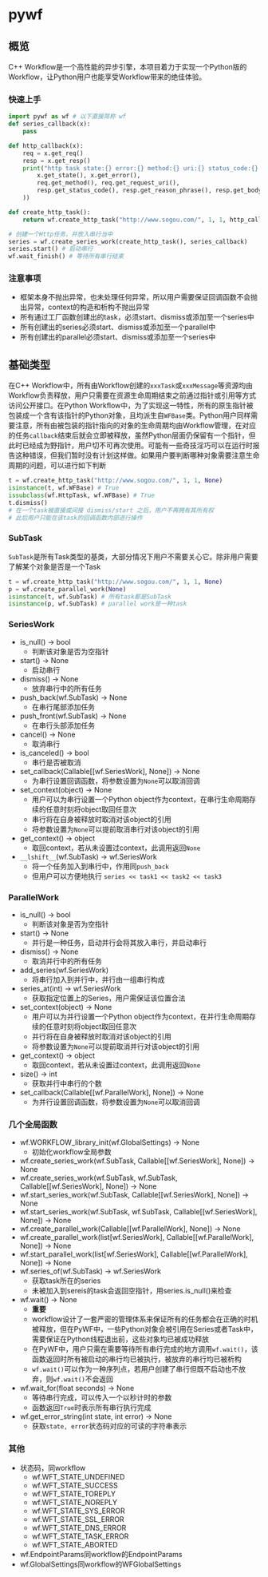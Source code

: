 # pywf
## 概览
C++ Workflow是一个高性能的异步引擎，本项目着力于实现一个Python版的Workflow，让Python用户也能享受Workflow带来的绝佳体验。

### 快速上手
```py
import pywf as wf # 以下直接简称 wf
def series_callback(x):
    pass

def http_callback(x):
    req = x.get_req()
    resp = x.get_resp()
    print("http task state:{} error:{} method:{} uri:{} status_code:{} phrase:{} body[:15]:{}".format(
        x.get_state(), x.get_error(),
        req.get_method(), req.get_request_uri(),
        resp.get_status_code(), resp.get_reason_phrase(), resp.get_body()[:15]
    ))

def create_http_task():
    return wf.create_http_task("http://www.sogou.com/", 1, 1, http_callback)

# 创建一个Http任务，并放入串行当中
series = wf.create_series_work(create_http_task(), series_callback)
series.start() # 启动串行
wf.wait_finish() # 等待所有串行结束
```

### 注意事项
- 框架本身不抛出异常，也未处理任何异常，所以用户需要保证回调函数不会抛出异常，context的构造和析构不抛出异常
- 所有通过工厂函数创建出的task，必须start、dismiss或添加至一个series中
- 所有创建出的series必须start、dismiss或添加至一个parallel中
- 所有创建出的parallel必须start、dismiss或添加至一个series中

## 基础类型
在C++ Workflow中，所有由Workflow创建的`xxxTask`或`xxxMessage`等资源均由Workflow负责释放，用户只需要在资源生命周期结束之前通过指针或引用等方式访问公开接口。在Python Workflow中，为了实现这一特性，所有的原生指针被包装成一个含有该指针的Python对象，且均派生自`WFBase`类。Python用户同样需要注意，所有由被包装的指针指向的对象的生命周期均由Workflow管理，在对应的任务`callback`结束后就会立即被释放，虽然Python层面仍保留有一个指针，但此时已经成为野指针，用户切不可再次使用。可能有一些奇技淫巧可以在运行时报告这种错误，但我们暂时没有计划这样做。如果用户要判断哪种对象需要注意生命周期的问题，可以进行如下判断
```py
t = wf.create_http_task("http://www.sogou.com/", 1, 1, None)
isinstance(t, wf.WFBase) # True
issubclass(wf.HttpTask, wf.WFBase) # True
t.dismiss()
# 在一个task被直接或间接 dismiss/start 之后，用户不再拥有其所有权
# 此后用户只能在该task的回调函数内部进行操作
```

### SubTask
`SubTask`是所有Task类型的基类，大部分情况下用户不需要关心它。除非用户需要了解某个对象是否是一个Task
```py
t = wf.create_http_task("http://www.sogou.com/", 1, 1, None)
p = wf.create_parallel_work(None)
isinstance(t, wf.SubTask) # 所有task都是SubTask
isinstance(p, wf.SubTask) # parallel work是一种task
```

### SeriesWork
- is_null() -> bool
  - 判断该对象是否为空指针
- start() -> None
  - 启动串行
- dismiss() -> None
  - 放弃串行中的所有任务
- push_back(wf.SubTask) -> None
  - 在串行尾部添加任务
- push_front(wf.SubTask) -> None
  - 在串行头部添加任务
- cancel() -> None
  - 取消串行
- is_canceled() -> bool
  - 串行是否被取消
- set_callback(Callable[[wf.SeriesWork], None]) -> None
  - 为串行设置回调函数，将参数设置为`None`可以取消回调
- set_context(object) -> None
  - 用户可以为串行设置一个Python object作为context，在串行生命周期存续的任意时刻将object取回任意次
  - 串行将在自身被释放时取消对该object的引用
  - 将参数设置为`None`可以提前取消串行对该object的引用
- get_context() -> object
  - 取回context，若从未设置过context，此调用返回`None`
- `__lshift__`(wf.SubTask) -> wf.SeriesWork
  - 将一个任务加入到串行中，作用同`push_back`
  - 但用户可以方便地执行 `series << task1 << task2 << task3`

### ParallelWork
- is_null() -> bool
  - 判断该对象是否为空指针
- start() -> None
  - 并行是一种任务，启动并行会将其放入串行，并启动串行
- dismiss() -> None
  - 取消并行中的所有任务
- add_series(wf.SeriesWork)
  - 将串行加入到并行中，并行由一组串行构成
- series_at(int) -> wf.SeriesWork
  - 获取指定位置上的Series，用户需保证该位置合法
- set_context(object) -> None
  - 用户可以为并行设置一个Python object作为context，在并行生命周期存续的任意时刻将object取回任意次
  - 并行将在自身被释放时取消对该object的引用
  - 将参数设置为`None`可以提前取消并行对该object的引用
- get_context() -> object
  - 取回context，若从未设置过context，此调用返回`None`
- size() -> int
  - 获取并行中串行的个数
- set_callback(Callable[[wf.ParallelWork], None]) -> None
  - 为并行设置回调函数，将参数设置为`None`可以取消回调

### 几个全局函数
- wf.WORKFLOW_library_init(wf.GlobalSettings) -> None
  - 初始化workflow全局参数
- wf.create_series_work(wf.SubTask, Callable[[wf.SeriesWork], None]) -> None
- wf.create_series_work(wf.SubTask, wf.SubTask, Callable[[wf.SeriesWork], None]) -> None
- wf.start_series_work(wf.SubTask, Callable[[wf.SeriesWork], None]) -> None
- wf.start_series_work(wf.SubTask, wf.SubTask, Callable[[wf.SeriesWork], None]) -> None
- wf.create_parallel_work(Callable[[wf.ParallelWork], None]) -> None
- wf.create_parallel_work(list[wf.SeriesWork], Callable[[wf.ParallelWork], None]) -> None
- wf.start_parallel_work(list[wf.SeriesWork], Callable[[wf.ParallelWork], None]) -> None
- wf.series_of(wf.SubTask) -> wf.SeriesWork
  - 获取task所在的series
  - 未被加入到sereis的task会返回空指针，用series.is_null()来检查
- wf.wait() -> None
  - **重要**
  - workflow设计了一套严密的管理体系来保证所有的任务都会在正确的时机被释放，但在PyWF中，一些Python对象会被引用在Series或者Task中，需要保证在Python线程退出前，这些对象均已被成功释放
  - 在PyWF中，用户只需在需要等待所有串行完成的地方调用`wf.wait()`，该函数返回时所有被启动的串行均已被执行，被放弃的串行均已被析构
  - `wf.wait()`可以作为一种序列点，若用户创建了串行但既不启动也不放弃，则`wf.wait()`不会返回
- wf.wait_for(float seconds) -> None
  - 等待串行完成，可以传入一个以秒计时的参数
  - 函数返回`True`时表示所有串行执行完成
- wf.get_error_string(int state, int error) -> None
  - 获取`state, error`状态码对应的可读的字符串表示

### 其他
- 状态码，同workflow
  - wf.WFT_STATE_UNDEFINED
  - wf.WFT_STATE_SUCCESS
  - wf.WFT_STATE_TOREPLY
  - wf.WFT_STATE_NOREPLY
  - wf.WFT_STATE_SYS_ERROR
  - wf.WFT_STATE_SSL_ERROR
  - wf.WFT_STATE_DNS_ERROR
  - wf.WFT_STATE_TASK_ERROR
  - wf.WFT_STATE_ABORTED
- wf.EndpointParams同workflow的EndpointParams
- wf.GlobalSettings同workflow的WFGlobalSettings
